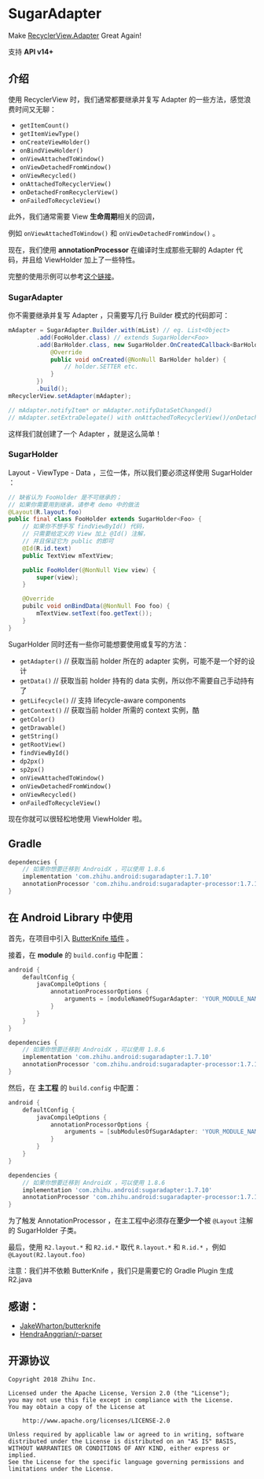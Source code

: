 SugarAdapter
===

Make [RecyclerView.Adapter](https://developer.android.com/reference/android/support/v7/widget/RecyclerView.Adapter.html "RecyclerView.Adapter") Great Again!

支持 **API v14+**

## 介绍

使用 RecyclerView 时，我们通常都要继承并复写 Adapter 的一些方法，感觉浪费时间又无聊：
 
 - `getItemCount()`
 - `getItemViewType()`
 - `onCreateViewHolder()`
 - `onBindViewHolder()`
 - `onViewAttachedToWindow()`
 - `onViewDetachedFromWindow()`
 - `onViewRecycled()`
 - `onAttachedToRecyclerView()`
 - `onDetachedFromRecyclerView()`
 - `onFailedToRecycleView()`

此外，我们通常需要 View **生命周期**相关的回调，

例如 `onViewAttachedToWindow()` 和 `onViewDetachedFromWindow()` 。

现在，我们使用 **annotationProcessor** 在编译时生成那些无聊的 Adapter 代码，并且给 ViewHolder 加上了一些特性。

完整的使用示例可以参考[这个链接](https://github.com/zhihu/SugarAdapter/tree/master/app "zhihu/SugarAdapter/app/")。

### SugarAdapter

你不需要继承并复写 Adapter ，只需要写几行 Builder 模式的代码即可：

```java
mAdapter = SugarAdapter.Builder.with(mList) // eg. List<Object>
        .add(FooHolder.class) // extends SugarHolder<Foo>
        .add(BarHolder.class, new SugarHolder.OnCreatedCallback<BarHolder>() { // extends SugarHolder<Bar>
            @Override
            public void onCreated(@NonNull BarHolder holder) {
                // holder.SETTER etc.
            }
        })
        .build();
mRecyclerView.setAdapter(mAdapter);

// mAdapter.notifyItem* or mAdapter.notifyDataSetChanged()
// mAdapter.setExtraDelegate() with onAttachedToRecyclerView()/onDetachedFromRecyclerView()
```

这样我们就创建了一个 Adapter ，就是这么简单！

### SugarHolder

Layout - ViewType - Data ，三位一体，所以我们要必须这样使用 SugarHolder ：

```java
// 缺省认为 FooHolder 是不可继承的；
// 如果你需要用到继承，请参考 demo 中的做法
@Layout(R.layout.foo) 
public final class FooHolder extends SugarHolder<Foo> {
    // 如果你不想手写 findViewById() 代码，
    // 只需要给定义的 View 加上 @Id() 注解，
    // 并且保证它为 public 的即可
    @Id(R.id.text)
    public TextView mTextView;

    public FooHolder(@NonNull View view) {
        super(view);
    }

    @Override
    pubilc void onBindData(@NonNull Foo foo) {
        mTextView.setText(foo.getText());
    }
}
```

SugarHolder 同时还有一些你可能想要使用或复写的方法：

 - `getAdapter()`   // 获取当前 holder 所在的 adapter 实例，可能不是一个好的设计
 - `getData()`      // 获取当前 holder 持有的 data 实例，所以你不需要自己手动持有了
 - `getLifecycle()` // 支持 lifecycle-aware components
 - `getContext()`   // 获取当前 holder 所需的 context 实例，酷
 - `getColor()`
 - `getDrawable()`
 - `getString()`
 - `getRootView()`
 - `findViewById()`
 - `dp2px()`
 - `sp2px()`
 - `onViewAttachedToWindow()`
 - `onViewDetachedFromWindow()`
 - `onViewRecycled()`
 - `onFailedToRecycleView()`

现在你就可以很轻松地使用 ViewHolder 啦。

## Gradle

```groovy
dependencies {
    // 如果你想要迁移到 AndroidX ，可以使用 1.8.6
    implementation 'com.zhihu.android:sugaradapter:1.7.10'
    annotationProcessor 'com.zhihu.android:sugaradapter-processor:1.7.10'
}
```

## 在 Android Library 中使用

首先，在项目中引入 [ButterKnife 插件](https://github.com/JakeWharton/butterknife#library-projects "ButterKnife 插件") 。

接着，在 **module** 的 `build.config` 中配置：

```groovy
android {
    defaultConfig {
        javaCompileOptions {
            annotationProcessorOptions {
                arguments = [moduleNameOfSugarAdapter: 'YOUR_MODULE_NAME']
            }
        }
    }
}

dependencies {
    // 如果你想要迁移到 AndroidX ，可以使用 1.8.6
    implementation 'com.zhihu.android:sugaradapter:1.7.10' 
    annotationProcessor 'com.zhihu.android:sugaradapter-processor:1.7.10'
}
```

然后，在 **主工程** 的 `build.config` 中配置：

```groovy
android {
    defaultConfig {
        javaCompileOptions {
            annotationProcessorOptions {
                arguments = [subModulesOfSugarAdapter: 'YOUR_MODULE_NAME_1, YOUR_MODULE_NAME_...']
            }
        }
    }
}

dependencies {
    // 如果你想要迁移到 AndroidX ，可以使用 1.8.6
    implementation 'com.zhihu.android:sugaradapter:1.7.10' 
    annotationProcessor 'com.zhihu.android:sugaradapter-processor:1.7.10'
}
```

为了触发 AnnotationProcessor ，在主工程中必须存在**至少一个**被 `@Layout` 注解的 SugarHolder 子类。

最后，使用 `R2.layout.*` 和 `R2.id.*` 取代 `R.layout.*` 和 `R.id.*` ，例如 `@Layout(R2.layout.foo)`

注意：我们并不依赖 ButterKnife ，我们只是需要它的 Gradle Plugin 生成 R2.java

## 感谢：

 - [JakeWharton/butterknife](https://github.com/JakeWharton/butterknife "JakeWharton/butterknife")
 - [HendraAnggrian/r-parser](https://github.com/HendraAnggrian/r-parser "HendraAnggrian/r-parser")

## 开源协议

    Copyright 2018 Zhihu Inc.

    Licensed under the Apache License, Version 2.0 (the "License");
    you may not use this file except in compliance with the License.
    You may obtain a copy of the License at

        http://www.apache.org/licenses/LICENSE-2.0

    Unless required by applicable law or agreed to in writing, software
    distributed under the License is distributed on an "AS IS" BASIS,
    WITHOUT WARRANTIES OR CONDITIONS OF ANY KIND, either express or implied.
    See the License for the specific language governing permissions and
    limitations under the License.
